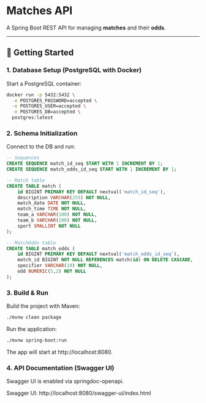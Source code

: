 # Matches API

A Spring Boot REST API for managing **matches** and their **odds**.

---

## 🚀 Getting Started

### 1. Database Setup (PostgreSQL with Docker)

Start a PostgreSQL container:

```bash
docker run -p 5432:5432 \
  -e POSTGRES_PASSWORD=accepted \
  -e POSTGRES_USER=accepted \
  -e POSTGRES_DB=accepted \
  postgres:latest
```

### 2. Schema Initialization
Connect to the DB and run:

```sql
-- Sequences
CREATE SEQUENCE match_id_seq START WITH 1 INCREMENT BY 1;
CREATE SEQUENCE match_odds_id_seq START WITH 1 INCREMENT BY 1;

-- Match table
CREATE TABLE match (
    id BIGINT PRIMARY KEY DEFAULT nextval('match_id_seq'),
    description VARCHAR(255) NOT NULL,
    match_date DATE NOT NULL,
    match_time TIME NOT NULL,
    team_a VARCHAR(100) NOT NULL,
    team_b VARCHAR(100) NOT NULL,
    sport SMALLINT NOT NULL
);

-- MatchOdds table
CREATE TABLE match_odds (
    id BIGINT PRIMARY KEY DEFAULT nextval('match_odds_id_seq'),
    match_id BIGINT NOT NULL REFERENCES match(id) ON DELETE CASCADE,
    specifier VARCHAR(10) NOT NULL,
    odd NUMERIC(5,2) NOT NULL
);
```

### 3. Build & Run
Build the project with Maven:

```bash
./mvnw clean package
```

Run the application:

```bash
./mvnw spring-boot:run
```

The app will start at http://localhost:8080.

### 4. API Documentation (Swagger UI)
Swagger UI is enabled via springdoc-openapi.

Swagger UI: http://localhost:8080/swagger-ui/index.html
